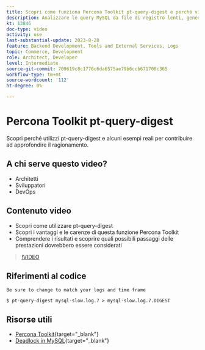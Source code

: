 ```yaml
---
title: Scopri come funziona Percona Toolkit pt-query-digest e perché viene utilizzato
description: Analizzare le query MySQL da file di registro lenti, generali e binari. Può anche analizzare le query da "SHOW PROCESSLIST" e i dati del protocollo MySQL da tcpdump.
kt: 13846
doc-type: video
activity: use
last-substantial-update: 2023-8-28
feature: Backend Development, Tools and External Services, Logs
topic: Commerce, Development
role: Architect, Developer
level: Intermediate
source-git-commit: 709619c8c1776c6da6575ae79b6ccb671700c365
workflow-type: tm+mt
source-wordcount: '112'
ht-degree: 0%

---
```


# Percona Toolkit pt-query-digest

Scopri perché utilizzi pt-query-digest e alcuni esempi reali per contribuire ad approfondire il ragionamento.

## A chi serve questo video?

- Architetti
- Sviluppatori
- DevOps

## Contenuto video

- Scopri come utilizzare pt-query-digest
- Scopri i vantaggi e le carenze di questa funzione Percona Toolkit
- Comprendere i risultati e scoprire quali possibili passaggi delle prestazioni dovrebbero essere considerati

>[!VIDEO](https://video.tv.adobe.com/v/3423480?learn=on)

## Riferimenti al codice

```MYSQL
Be sure to change to match your logs and time frame

$ pt-query-digest mysql-slow.log.7 > mysql-slow.log.7.DIGEST
```

## Risorse utili

- [Percona Toolkit](https://docs.percona.com/percona-toolkit/pt-query-digest.html){target="_blank"}
- [Deadlock in MySQL](https://experienceleague.adobe.com/docs/commerce-knowledge-base/kb/troubleshooting/database/deadlocks-in-mysql.html){target="_blank"}
